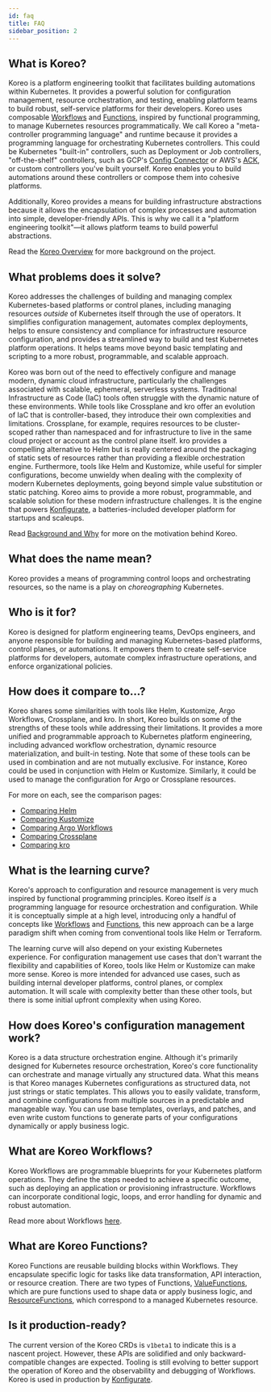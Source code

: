 ```yaml
---
id: faq
title: FAQ
sidebar_position: 2
---
```


## What is Koreo?

Koreo is a platform engineering toolkit that facilitates building automations
within Kubernetes. It provides a powerful solution for configuration
management, resource orchestration, and testing, enabling platform teams to
build robust, self-service platforms for their developers. Koreo uses
composable [Workflows](../workflow.md) and [Functions](./glossary#function),
inspired by functional programming, to manage Kubernetes resources
programmatically. We call Koreo a "meta-controller programming language" and
runtime because it provides a programming language for orchestrating Kubernetes
controllers. This could be Kubernetes "built-in" controllers, such as
Deployment or Job controllers, "off-the-shelf" controllers, such as GCP's
[Config Connector](https://cloud.google.com/config-connector/docs/overview) or
AWS's [ACK](https://aws-controllers-k8s.github.io/community/docs/community/overview/),
or custom controllers you've built yourself. Koreo enables you to build
automations around these controllers or compose them into cohesive platforms.

Additionally, Koreo provides a means for building infrastructure abstractions
because it allows the encapsulation of complex processes and automation into
simple, developer-friendly APIs. This is why we call it a "platform engineering
toolkit"—it allows platform teams to build powerful abstractions.

Read the [Koreo Overview](./overview.md) for more background on the project.

## What problems does it solve?

Koreo addresses the challenges of building and managing complex
Kubernetes-based platforms or control planes, including managing resources
_outside_ of Kubernetes itself through the use of operators. It simplifies
configuration management, automates complex deployments, helps to ensure
consistency and compliance for infrastructure resource configuration, and
provides a streamlined way to build and test Kubernetes platform operations. It
helps teams move beyond basic templating and scripting to a more robust,
programmable, and scalable approach.

Koreo was born out of the need to effectively configure and manage modern,
dynamic cloud infrastructure, particularly the challenges associated with
scalable, ephemeral, serverless systems. Traditional Infrastructure as Code
(IaC) tools often struggle with the dynamic nature of these environments. While
tools like Crossplane and kro offer an evolution of IaC that is
controller-based, they introduce their own complexities and limitations.
Crossplane, for example, requires resources to be cluster-scoped rather than
namespaced and for infrastructure to live in the same cloud project or account
as the control plane itself. kro provides a compelling alternative to Helm but
is really centered around the packaging of static sets of resources rather than
providing a flexible orchestration engine. Furthermore, tools like Helm and
Kustomize, while useful for simpler configurations, become unwieldy when
dealing with the complexity of modern Kubernetes deployments, going beyond
simple value substitution or static patching. Koreo aims to provide a more
robust, programmable, and scalable solution for these modern infrastructure
challenges. It is the engine that powers [Konfigurate](https://konfigurate.com),
a batteries-included developer platform for startups and scaleups.

Read [Background and Why](./overview.md#background-and-why) for more on the
motivation behind Koreo.

## What does the name mean?

Koreo provides a means of programming control loops and orchestrating
resources, so the name is a play on _choreographing_ Kubernetes.

## Who is it for?

Koreo is designed for platform engineering teams, DevOps engineers, and anyone
responsible for building and managing Kubernetes-based platforms, control
planes, or automations. It empowers them to create self-service platforms for
developers, automate complex infrastructure operations, and enforce
organizational policies.

## How does it compare to...?

Koreo shares some similarities with tools like Helm, Kustomize, Argo Workflows,
Crossplane, and kro. In short, Koreo builds on some of the strengths of these
tools while addressing their limitations. It provides a more unified and
programmable approach to Kubernetes platform engineering, including advanced
workflow orchestration, dynamic resource materialization, and built-in testing.
Note that some of these tools can be used in combination and are not mutually
exclusive. For instance, Koreo could be used in conjunction with Helm or
Kustomize. Similarly, it could be used to manage the configuration for Argo or
Crossplane resources.

For more on each, see the comparison pages:

- [Comparing Helm](/compare/helm)
- [Comparing Kustomize](/compare/kustomize)
- [Comparing Argo Workflows](/compare/argo)
- [Comparing Crossplane](/compare/crossplane)
- [Comparing kro](/compare/kro)

## What is the learning curve?

Koreo's approach to configuration and resource management is very much inspired
by functional programming principles. Koreo itself _is_ a programming language
for resource orchestration and configuration. While it is conceptually simple
at a high level, introducing only a handful of concepts like [Workflows](./glossary.md#workflow)
and [Functions](./glossary.md#function), this new approach can be a large
paradigm shift when coming from conventional tools like Helm or Terraform.

The learning curve will also depend on your existing Kubernetes experience. For
configuration management use cases that don't warrant the flexibility and
capabilities of Koreo, tools like Helm or Kustomize can make more sense. Koreo
is more intended for advanced use cases, such as building internal developer
platforms, control planes, or complex automation. It will scale with complexity
better than these other tools, but there is some initial upfront complexity
when using Koreo.

## How does Koreo's configuration management work?

Koreo is a data structure orchestration engine. Although it's primarily
designed for Kubernetes resource orchestration, Koreo's core functionality can
orchestrate and manage virtually any structured data. What this means is that
Koreo manages Kubernetes configurations as structured data, not just strings or
static templates. This allows you to easily validate, transform, and combine
configurations from multiple sources in a predictable and manageable way. You
can use base templates, overlays, and patches, and even write custom functions
to generate parts of your configurations dynamically or apply business logic.

## What are Koreo Workflows?

Koreo Workflows are programmable blueprints for your Kubernetes platform
operations. They define the steps needed to achieve a specific outcome, such
as deploying an application or provisioning infrastructure. Workflows can
incorporate conditional logic, loops, and error handling for dynamic and robust
automation.

Read more about Workflows [here](../workflow.md).

## What are Koreo Functions?

Koreo Functions are reusable building blocks within Workflows. They encapsulate
specific logic for tasks like data transformation, API interaction, or resource
creation. There are two types of Functions,
[ValueFunctions](../value-function.md), which are pure functions used to shape
data or apply business logic, and [ResourceFunctions](../resource-function.md),
which correspond to a managed Kubernetes resource.

## Is it production-ready?

The current version of the Koreo CRDs is `v1beta1` to indicate this is a
nascent project. However, these APIs are solidified and only
backward-compatible changes are expected. Tooling is still evolving to better
support the operation of Koreo and the observability and debugging of
Workflows. Koreo is used in production by
[Konfigurate](https://konfigurate.com).
